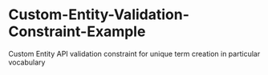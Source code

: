 # Custom-Entity-Validation-Constraint-Example
Custom Entity API validation constraint for unique term creation in particular vocabulary
